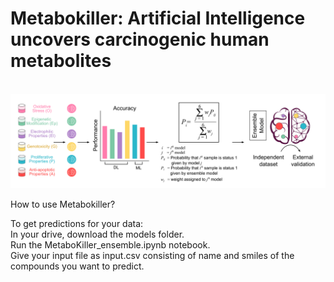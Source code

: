 # Metabokiller: Artificial Intelligence uncovers carcinogenic human metabolites

<br/>
<img src="Images/GH_Cover.png"> <!-- cover image -->

How to use Metabokiller?

To get predictions for your data:
<br/>In your drive, download the models folder.
<br/>Run the MetaboKiller_ensemble.ipynb notebook.
<br/>Give your input file as input.csv consisting of name and smiles of the compounds you want to predict.
